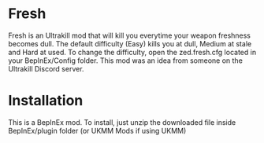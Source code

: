 # Fresh
Fresh is an Ultrakill mod that will kill you everytime your weapon freshness becomes dull. The default difficulty (Easy) kills you at dull, Medium at stale and Hard at used. To change the difficulty, open the zed.fresh.cfg located in your BepInEx/Config folder. This mod was an idea from someone on the Ultrakill Discord server.

# Installation
This is a BepInEx mod. To install, just unzip the downloaded file inside BepInEx/plugin folder (or UKMM Mods if using UKMM)